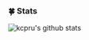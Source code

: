 ### 🍀 Stats

![kcpru's github stats](https://github-readme-stats.vercel.app/api?username=kcpru&show_icons=true&theme=gotham&include_all_commits=true&border_radius=0&hide_border=true)
